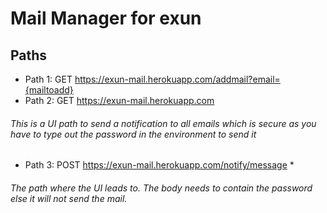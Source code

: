 # Mail Manager for exun
## Paths
* Path 1: GET https://exun-mail.herokuapp.com/addmail?email={mailtoadd}
* Path 2: GET https://exun-mail.herokuapp.com
###### This is a UI path to send a notification to all emails which is secure as you have to type out the password in the environment to send it
* Path 3: POST https://exun-mail.herokuapp.com/notify/message *
###### The path where the UI leads to. The body needs to contain the password else it will not send the mail.
